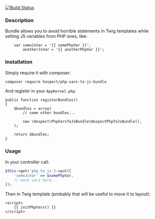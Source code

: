 [![Build Status](https://travis-ci.org/holyspecter/HospectPhpVarsToJsBundle.svg?branch=master)](https://travis-ci.org/holyspecter/HospectPhpVarsToJsBundle)

### Description

Bundle allows you to avoid horrible statements in Twig templates while setting JS variables from PHP ones, like:
```
    var someJsVar = '{{ somePhpVar }}',
        anotherJsVar = '{{ anotherPhpVar }}';
```


### Installation

Simply require it with composer:
```bash
composer require hospect/php-vars-to-js-bundle
```
And register in your `AppKernel.php`:
```
public function registerBundles()
{
    $bundles = array(
        // some other bundles...
        
        new \Hospect\PhpVarsToJsBundle\HospectPhpToJsBundle(),
    );
        
    return $bundles;
}
```


### Usage

In your controller call:
```php
$this->get('php_to_js')->put([
    'someJsVar' => $somePhpVar,
    // more vars here...
]);
```

Then in Twig template (probably that will be useful to move it to layout):
```
<script>
    {{ initPhpVars() }}
</script>
```
